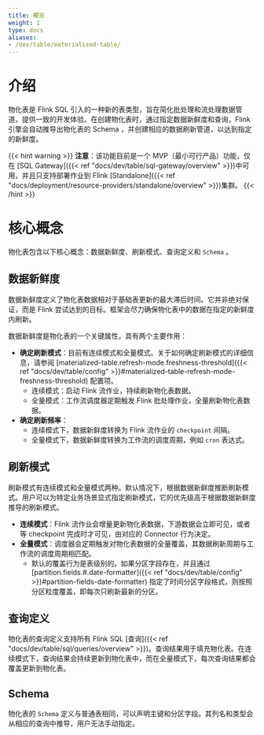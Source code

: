 ```yaml
---
title: 概览
weight: 1
type: docs
aliases:
- /dev/table/materialized-table/
---
```

<!--
Licensed to the Apache Software Foundation (ASF) under one
or more contributor license agreements.  See the NOTICE file
distributed with this work for additional information
regarding copyright ownership.  The ASF licenses this file
to you under the Apache License, Version 2.0 (the
"License"); you may not use this file except in compliance
with the License.  You may obtain a copy of the License at

  http://www.apache.org/licenses/LICENSE-2.0

Unless required by applicable law or agreed to in writing,
software distributed under the License is distributed on an
"AS IS" BASIS, WITHOUT WARRANTIES OR CONDITIONS OF ANY
KIND, either express or implied.  See the License for the
specific language governing permissions and limitations
under the License.
-->

# 介绍

物化表是 Flink SQL 引入的一种新的表类型，旨在简化批处理和流处理数据管道，提供一致的开发体验。在创建物化表时，通过指定数据新鲜度和查询，Flink 引擎会自动推导出物化表的 Schema ，并创建相应的数据刷新管道，以达到指定的新鲜度。

{{< hint warning >}}
**注意**：该功能目前是一个 MVP（最小可行产品）功能，仅在 [SQL Gateway]({{< ref "docs/dev/table/sql-gateway/overview" >}})中可用，并且只支持部署作业到 Flink [Standalone]({{< ref "docs/deployment/resource-providers/standalone/overview" >}})集群。
{{< /hint >}}

# 核心概念

物化表包含以下核心概念：数据新鲜度、刷新模式、查询定义和 `Schema` 。

## 数据新鲜度

数据新鲜度定义了物化表数据相对于基础表更新的最大滞后时间。它并非绝对保证，而是 Flink 尝试达到的目标。框架会尽力确保物化表中的数据在指定的新鲜度内刷新。

数据新鲜度是物化表的一个关键属性，具有两个主要作用：
- **确定刷新模式**：目前有连续模式和全量模式。关于如何确定刷新模式的详细信息，请参阅 [materialized-table.refresh-mode.freshness-threshold]({{< ref "docs/dev/table/config" >}}#materialized-table-refresh-mode-freshness-threshold) 配置项。
    - 连续模式：启动 Flink 流作业，持续刷新物化表数据。
    - 全量模式：工作流调度器定期触发 Flink 批处理作业，全量刷新物化表数据。
- **确定刷新频率**：
    - 连续模式下，数据新鲜度转换为 Flink 流作业的 `checkpoint` 间隔。
    - 全量模式下，数据新鲜度转换为工作流的调度周期，例如 `cron` 表达式。

## 刷新模式

刷新模式有连续模式和全量模式两种。默认情况下，根据数据新鲜度推断刷新模式。用户可以为特定业务场景显式指定刷新模式，它的优先级高于根据数据新鲜度推导的刷新模式。

- **连续模式**：Flink 流作业会增量更新物化表数据，下游数据会立即可见，或者等 checkpoint 完成时才可见，由对应的 Connector 行为决定。
- **全量模式**：调度器会定期触发对物化表数据的全量覆盖，其数据刷新周期与工作流的调度周期相匹配。
    - 默认的覆盖行为是表级别的。如果分区字段存在，并且通过 [partition.fields.#.date-formatter]({{< ref "docs/dev/table/config" >}}#partition-fields-date-formatter) 指定了时间分区字段格式，则按照分区粒度覆盖，即每次只刷新最新的分区。

## 查询定义

物化表的查询定义支持所有 Flink SQL [查询]({{< ref "docs/dev/table/sql/queries/overview" >}})。查询结果用于填充物化表。在连续模式下，查询结果会持续更新到物化表中，而在全量模式下，每次查询结果都会覆盖更新到物化表。

## Schema

物化表的 `Schema` 定义与普通表相同，可以声明主键和分区字段。其列名和类型会从相应的查询中推导，用户无法手动指定。

